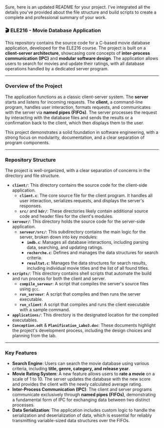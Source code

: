 Sure, here is an updated README for your project. I've integrated all the details you've provided about the file structure and build scripts to create a complete and professional summary of your work.

### 🎬 ELE216 - Movie Database Application

This repository contains the source code for a C-based movie database application, developed for the ELE216 course. The project is built on a **client-server architecture**, showcasing core concepts of **inter-process communication (IPC)** and **modular software design**. The application allows users to search for movies and update their ratings, with all database operations handled by a dedicated server program.

---

### **Overview of the Project**

The application functions as a classic client-server system. The **server** starts and listens for incoming requests. The **client**, a command-line program, handles user interaction, formats requests, and communicates with the server via **named pipes (FIFOs)**. The server processes the request by interacting with the database files and sends the results or a confirmation back to the client, which then displays them to the user.

This project demonstrates a solid foundation in software engineering, with a strong focus on modularity, documentation, and a clear separation of program components.

---

### **Repository Structure**

The project is well-organized, with a clear separation of concerns in the directory and file structure.

* **`client/`**: This directory contains the source code for the client-side application.
    * **`client.c`**: The core source file for the client program. It handles all user interaction, serializes requests, and displays the server's responses.
    * **`src/`** and **`hdr/`**: These directories likely contain additional source code and header files for the client's modules.
* **`serveur/`**: This directory holds the source code for the server-side application.
    * **`serveur/src/`**: This subdirectory contains the main logic for the server, broken down into key modules:
        * **`imdb.c`**: Manages all database interactions, including parsing data, searching, and updating ratings.
        * **`recherche.c`**: Defines and manages the data structures for search criteria.
        * **`resultat.c`**: Manages the data structures for search results, including individual movie titles and the list of all found titles.
* **`scripts/`**: This directory contains shell scripts that automate the build and run process for both the client and server.
    * **`compile_serveur`**: A script that compiles the server's source files using `gcc`.
    * **`run_serveur`**: A script that compiles and then runs the server executable.
    * **`run_client`**: A script that compiles and runs the client executable with a sample command.
* **`applications/`**: This directory is the designated location for the compiled executables.
* **`Conception.odt`** & **`Planification_Labo3.doc`**: These documents highlight the project's development process, including the design choices and planning from the lab.

---

### **Key Features**

* **Search Engine**: Users can search the movie database using various criteria, including **title, genre, category, and release year**.
* **Movie Rating System**: A new feature allows users to **rate a movie** on a scale of 1 to 10. The server updates the database with the new score and provides the client with the newly calculated average rating.
* **Inter-Process Communication (IPC)**: The client and server programs communicate exclusively through **named pipes (FIFOs)**, demonstrating a fundamental form of IPC for exchanging data between two distinct processes.
* **Data Serialization**: The application includes custom logic to handle the serialization and deserialization of data, which is essential for reliably transmitting variable-sized data structures over the FIFOs.
